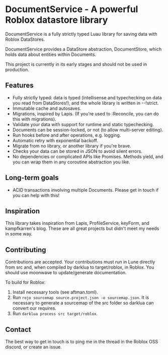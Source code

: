 # DocumentService - A powerful Roblox datastore library

DocumentService is a fully strictly typed Luau library for saving data with Roblox DataStores.

DocumentService provides a DataStore abstraction, DocumentStore, which holds data about entities within Documents.

This project is currently in its early stages and should not be used in production.

## Features
- Fully strictly typed: data is typed (intellisense and typechecking on data you read from DataStores!), and the whole library is written in --!strict.
- Immutable cache and autosaves.
- Migrations, inspired by Lapis. (If you're used to :Reconcile, you can do this with migrations).
- Validate your data with support for runtime and static typechecking.
- Documents can be session-locked, or not (to allow multi-server editing).
- Run hooks before and after operations, e.g. logging.
- Automatic retry with exponential backoff.
- Migrate from no library, or another library if you're brave.
- Checks your data can be stored in JSON to avoid silent errors.
- No dependencies or complicated APIs like Promises. Methods yield, and you can wrap them in any coroutine abstraction you like.

## Long-term goals
- ACID transactions involving multiple Documents. Please get in touch if you can help with this!

## Inspiration
This library takes inspiration from Lapis, ProfileService, keyForm, and kampfkarren's blog.
These are all great projects but didn't meet my needs in some way.

## Contributing
Contributions are accepted. Your contributions must run in Lune directly from src and, when compiled by darklua to target/roblox, in Roblox. You should use moonwave to update/generate documentation.

To build for Roblox:
1. Install necessary tools (see aftman.toml).
2. Run `rojo sourcemap source.project.json -o sourcemap.json`. It is necessary to generate a sourcemap of the src folder so darklua can convert our requires.
3. Run `darklua process src target/roblox`.

## Contact
The best way to get in touch is to ping me in the thread in the Roblox OSS discord, or create an issue.
